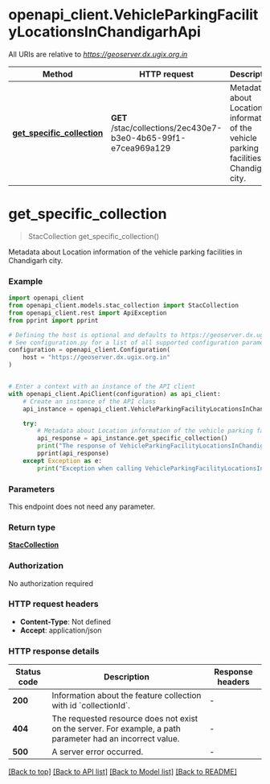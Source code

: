 # openapi_client.VehicleParkingFacilityLocationsInChandigarhApi

All URIs are relative to *https://geoserver.dx.ugix.org.in*

Method | HTTP request | Description
------------- | ------------- | -------------
[**get_specific_collection**](VehicleParkingFacilityLocationsInChandigarhApi.md#get_specific_collection) | **GET** /stac/collections/2ec430e7-b3e0-4b65-99f1-e7cea969a129 | Metadata about Location information of the vehicle parking facilities in Chandigarh city.


# **get_specific_collection**
> StacCollection get_specific_collection()

Metadata about Location information of the vehicle parking facilities in Chandigarh city.

### Example


```python
import openapi_client
from openapi_client.models.stac_collection import StacCollection
from openapi_client.rest import ApiException
from pprint import pprint

# Defining the host is optional and defaults to https://geoserver.dx.ugix.org.in
# See configuration.py for a list of all supported configuration parameters.
configuration = openapi_client.Configuration(
    host = "https://geoserver.dx.ugix.org.in"
)


# Enter a context with an instance of the API client
with openapi_client.ApiClient(configuration) as api_client:
    # Create an instance of the API class
    api_instance = openapi_client.VehicleParkingFacilityLocationsInChandigarhApi(api_client)

    try:
        # Metadata about Location information of the vehicle parking facilities in Chandigarh city.
        api_response = api_instance.get_specific_collection()
        print("The response of VehicleParkingFacilityLocationsInChandigarhApi->get_specific_collection:\n")
        pprint(api_response)
    except Exception as e:
        print("Exception when calling VehicleParkingFacilityLocationsInChandigarhApi->get_specific_collection: %s\n" % e)
```



### Parameters

This endpoint does not need any parameter.

### Return type

[**StacCollection**](StacCollection.md)

### Authorization

No authorization required

### HTTP request headers

 - **Content-Type**: Not defined
 - **Accept**: application/json

### HTTP response details

| Status code | Description | Response headers |
|-------------|-------------|------------------|
**200** | Information about the feature collection with id &#x60;collectionId&#x60;. |  -  |
**404** | The requested resource does not exist on the server. For example, a path parameter had an incorrect value. |  -  |
**500** | A server error occurred. |  -  |

[[Back to top]](#) [[Back to API list]](../README.md#documentation-for-api-endpoints) [[Back to Model list]](../README.md#documentation-for-models) [[Back to README]](../README.md)


